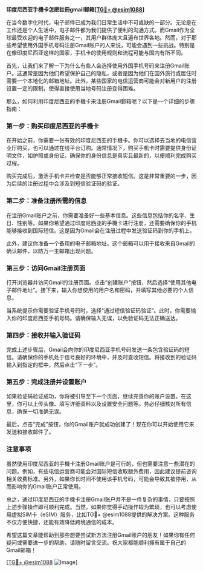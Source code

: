 **印度尼西亚手機卡怎麽註冊gmail郵箱[[TG💪+ @esim1088](https://t.me/s/esim1088)]**

在当今数字化时代，电子邮件已成为我们日常生活中不可或缺的一部分。无论是在工作还是个人生活中，电子邮件都为我们提供了便利的沟通方式。而Gmail作为全球最受欢迎的电子邮件服务之一，其用户群体庞大且遍布世界各地。然而，对于那些希望使用外国手机号码注册Gmail账户的人来说，可能会遇到一些挑战。特别是在像印度尼西亚这样的国家，手机卡的使用规则和流程可能与国内有所不同。

首先，让我们来了解一下为什么有些人会选择使用外国手机号码来注册Gmail账户。这通常是因为他们希望保护自己的隐私，或者是因为他们在国外旅行或居住时需要一个本地化的邮箱地址。此外，某些国家的电信运营商可能会对新用户的注册设置一定的限制，使得直接使用当地号码注册变得困难。

那么，如何利用印度尼西亚的手機卡来注册Gmail郵箱呢？以下是一个详细的步骤指南：

### 第一步：购买印度尼西亚的手機卡

在开始之前，你需要一张有效的印度尼西亚的手機卡。你可以选择去当地的电信营业厅购买，也可以通过在线平台订购。通常情况下，购买手机卡时需要提供身份证明文件，如护照或身份证。确保你的身份信息是真实且最新的，以便顺利完成购买过程。

购买完成后，激活手机卡并检查是否能够正常接收短信。这是非常重要的一步，因为后续的注册过程中会涉及到短信验证码的验证。

### 第二步：准备注册所需的信息

在注册Gmail账户之前，你需要准备好一些基本信息。这些信息包括你的名字、生日、性别等。如果你希望通过印度尼西亚的手機卡进行注册，还需要确保你的手机能够接收到国际短信。这是因为Gmail会在注册过程中发送验证码到你的手机上。

此外，建议你准备一个备用的电子邮箱地址。这个邮箱可以用于接收来自Gmail的确认邮件，以防万一主邮箱出现问题。

### 第三步：访问Gmail注册页面

打开浏览器并访问Gmail的注册页面。点击“创建账户”按钮，然后选择“使用其他电子邮件地址”。接下来，输入你想使用的用户名和密码，并填写其他必要的个人信息。

当系统提示你需要验证手机号码时，选择“通过短信验证码验证”。此时，你需要输入你的印度尼西亚手机号码。请确保输入无误，以免验证码无法正确送达。

### 第四步：接收并输入验证码

完成上述步骤后，Gmail会向你的印度尼西亚手机号码发送一条包含验证码的短信。请确保你的手机处于信号良好的环境中，并及时查收短信。将接收到的验证码输入到指定的框中，然后点击“下一步”。

### 第五步：完成注册并设置账户

如果验证码验证成功，你将被引导至下一个页面，继续完善你的账户设置。在这里，你可以上传头像、填写详细资料以及设置安全问题等。务必仔细核对所有信息，确保一切准确无误。

最后，点击“完成”按钮，你的Gmail账户就成功创建了！现在你可以开始使用它来发送和接收邮件了。

### 注意事项

虽然使用印度尼西亚的手機卡注册Gmail账户是可行的，但也需要注意一些潜在的问题。例如，有些电信运营商可能会对国际短信收取额外费用，因此建议提前咨询相关收费标准。另外，如果你长时间不使用该手机号码，可能会导致其被停用，从而影响你的Gmail账户正常使用。

总之，通过印度尼西亚的手機卡注册Gmail账户并不是一件复杂的事情，只要按照上述步骤操作即可顺利完成。当然，如果你觉得手动操作较为繁琐，也可以考虑使用虚拟SIM卡（eSIM）服务，比如TG💪+ @esim1088提供的解决方案。这种服务不仅方便快捷，还能有效降低跨境通信的成本。

希望这篇文章能帮助到那些想要尝试新方法注册Gmail账户的朋友！如果你有任何疑问或需要进一步的帮助，请随时留言交流。祝大家都能顺利拥有属于自己的Gmail邮箱！

[[TG💪+ @esim1088](https://t.me/s/esim1088) ![Image](https://i.postimg.cc/4NQfJmqS/Snipaste-2025-05-13-00-14-12.png)]